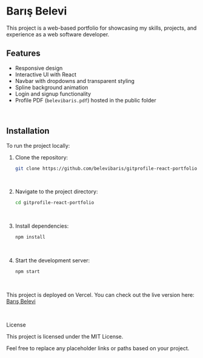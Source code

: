 # Barış Belevi

This project is a web-based portfolio for showcasing my skills, projects, and experience as a web software developer.
<br>

## Features

- Responsive design
- Interactive UI with React
- Navbar with dropdowns and transparent styling
- Spline background animation
- Login and signup functionality
- Profile PDF (`belevibaris.pdf`) hosted in the public folder
<br>

## Installation

To run the project locally:

1. Clone the repository:
   ```bash
   git clone https://github.com/belevibaris/gitprofile-react-portfolio

<br>
   
2. Navigate to the project directory:
   ```bash
   cd gitprofile-react-portfolio

<br>
   
3. Install dependencies:
   ```bash
   npm install

<br>
   
4. Start the development server:
   ```bash
   npm start
   
<br>

This project is deployed on Vercel. You can check out the live version here: <a href="http://www.belevibaris.com.tr">Barış Belevi</a>

<br>

License<br>

This project is licensed under the MIT License.
<br>

Feel free to replace any placeholder links or paths based on your project.

